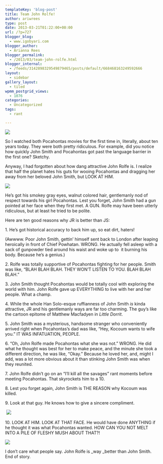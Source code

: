 ```yaml
---
templateKey: 'blog-post'
title: Team John Rolfe!
author: ariwrees
type: post
date: 2013-03-21T01:22:00+00:00
url: /?p=727
blogger_blog:
  - www.igobyari.com
blogger_author:
  - Arianna Rees
blogger_permalink:
  - /2013/03/team-john-rolfe.html
blogger_internal:
  - /feeds/3142898329549879465/posts/default/668468163249592666
layout:
  - sidebar
gallery_layout:
  - tiled
wpmm_postgrid_views:
  - 1076
categories:
  - Uncategorized
tags:
  - rant

---
```

[![](https://www.igobyari.com/wp-content/uploads/2013/03/tumblr_mehcrbPGH51r1uuc8o1_r1_500.png)](https://www.igobyari.com/wp-content/uploads/2013/03/tumblr_mehcrbPGH51r1uuc8o1_r1_500.png)

So I watched both Pocahontas movies for the first time in, literally, about ten years today. They were both pretty ridiculous. For example, did you notice how quickly John Smith and Pocahontas got past the language barrier in the first one? Sketchy.

Anyway, I had forgotten about how dang attractive John Rolfe is. I realize that half the planet hates his guts for wooing Pocahontas and dragging her away from her beloved John Smith, but LOOK AT HIM.

![](https://www.igobyari.com/wp-content/uploads/2013/03/tumblr_lpwbx4lo3L1qmyoflo1_500.gif)

He’s got his smokey gray eyes, walnut colored hair, gentlemanly nod of respect towards his girl Pocahontas. Lest you forget, John Smith had a gun pointed at her face when they first met. A GUN. Rolfe may have been utterly ridiculous, but at least he tried to be polite.

Here are ten good reasons why JR is better than JS:

1\. He’s got historical accuracy to back him up, so eat dirt, haters!

(Awwww. Poor John Smith, gettin’ himself sent back to London after leaping heroically in front of Chief Powhatan. WRONG. He actually fell asleep with a sack of gunpowder tied around his waist and woke up to  it burning his body. Because he’s a genius.)

2\. Rolfe was totally supportive of Pocahontas fighting for her people. Smith was like, “BLAH BLAH BLAH. THEY WON’T LISTEN TO YOU. BLAH BLAH BLAH.”

3\. John Smith thought Pocahontas would be totally cool with exploring the world with him. John Rolfe gave up EVERYTHING to live with her and her people. What a champ.

4\. While the whole Han Solo-esque ruffianness of John Smith _is_ kinda attractive, JR and his gentlemanly ways are far too charming. The guy’s like the cartoon epitome of Matthew Macfadyen in _Little Dorrit_.

5\. John Smith was a mysterious, handsome stranger who conveniently arrived right when Pocahontas’s dad was like, “Hey, Kocoum wants to wife you.” IT WAS INFATUATION, PEOPLE.

6\. “Oh, John Rolfe made Pocahontas what she was not.” WRONG. He did what he thought was best for her to make peace, and the minute she took a different direction, he was like, “Okay.” Because he loved her, and, might I add, was a lot more obvious about it than stinking John Smith was when they reunited.

7\. John Rolfe didn’t go on an “I’ll kill all the savages” rant moments before meeting Pocahontas. That skyrockets him to a 10.

8\. Lest you forget again, John Smith is THE REASON why Kocoum was killed.

9\. Look at that guy. He knows how to give a sincere compliment.

 ![](https://www.igobyari.com/wp-content/uploads/2013/03/tumblr_m72xn8tzjX1qm6oc3o1_500.gif)

10\. LOOK AT HIM. LOOK AT THAT FACE. He would have done ANYTHING if he thought it was what Pocahontas wanted. HOW CAN YOU NOT MELT INTO A PILE OF FLESHY MUSH ABOUT THAT?!

![](https://www.igobyari.com/wp-content/uploads/2013/03/tumblr_m7xnq8Dkom1qh1mzno1_500.jpg)

I don’t care what people say. John Rolfe is _way _better than John Smith. End of story.